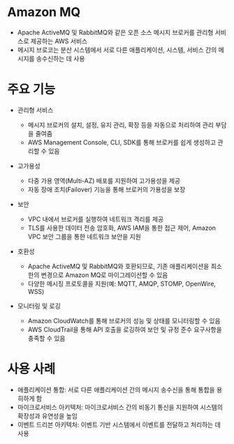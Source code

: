 # Amazon MQ
- Apache ActiveMQ 및 RabbitMQ와 같은 오픈 소스 메시지 브로커를 관리형 서비스로 제공하는 AWS 서비스
- 메시지 브로코는 분산 시스템에서 서로 다른 애플리케이션, 시스템, 서비스 간의 메시지를 송수신하는 데 사용

# 주요 기능
- 관리형 서비스
    - 메시지 브로커의 설치, 설정, 유지 관리, 확장 등을 자동으로 처리하여 관리 부담을 줄여줌
    - AWS Management Console, CLI, SDK를 통해 브로커를 쉽게 생성하고 관리할 수 있음

- 고가용성
    - 다중 가용 영역(Multi-AZ) 배포를 지원하여 고가용성을 제공
    - 자동 장애 조치(Failover) 기능을 통해 브로커의 가용성을 보장

- 보안
    - VPC 내에서 브로커를 실행하여 네트워크 격리를 제공
    - TLS를 사용한 데이터 전송 암호화, AWS IAM을 통한 접근 제어, Amazon VPC 보안 그룹을 통한 네트워크 보안을 지원

- 호환성
    - Apache ActiveMQ 및 RabbitMQ와 호환되므로, 기존 애플리케이션을 최소한의 변경으로 Amazon MQ로 마이그레이션할 수 있음
    - 다양한 메시징 프로토콜을 지원(예: MQTT, AMQP, STOMP, OpenWire, WSS)

- 모니터링 및 로깅
    - Amazon CloudWatch를 통해 브로커의 성능 및 상태를 모니터링할 수 있음
    - AWS CloudTrail을 통해 API 호출을 로깅하여 보안 및 규정 준수 요구사항을 충족할 수 있음

# 사용 사례
- 애플리케이션 통합: 서로 다른 애플리케이션 간의 메시지 송수신을 통해 통합을 용히하게 함
- 마이크로서비스 아키텍처: 마이크로서비스 간의 비동기 통신을 지원하여 시스템의 확장성과 유연성을 높임
- 이벤트 드리븐 아키텍처: 이벤트 기반 시스템에서 이벤트를 전달하고 처리하는 데 사용

